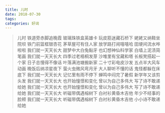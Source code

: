 ```yaml
---
title: 儿时
date: 2018-07-30
tags:
categories: 好词
---
```

 > 儿时
铁道旁赤脚追晚霞
玻璃珠铁盒英雄卡
玩皮筋迷藏石桥下
姥姥又纳鞋坐院坝
铁门前篮框银杏花
茅草屋可有住人家
放学路打闹嘻嘻哈
田埂间流水哗啦啦
我们就一天天长大
甜梦中大白兔黏牙
也幻想神仙科学家
白墙上泥渍简笔画
我们就一天天长大
四季过老梧桐发芽
沙堆里有宝藏和塔
长板凳搭起一个家
日子总慢得不像话
叶落满池塘搬新家
二十寸彩电皮沙发
五点半大风车动画
晚饭后纳凉星夜下
萤火虫微风弯月牙
大人聊听不懂的话
鬼怪都躲在床底下
我们就一天天长大
记忆里有雨不停下
蝉鸣中闷完了暑假
新学年又该剪头发
我们就一天天长大
也开始憧憬和变化
曾以为自己多伟大
写了诗不敢递给她
我们就一天天长大
也开始憧憬和变化
曾以为自己多伟大
写了诗不敢递给她
我们就一天天长大
听磁带偶遇榕树下
白衬衫黄昏木吉他
年少不经事的脸颊
我们就一天天长大
听磁带偶遇榕树下
白衬衫黄昏木吉他
小小诗不敢递给她